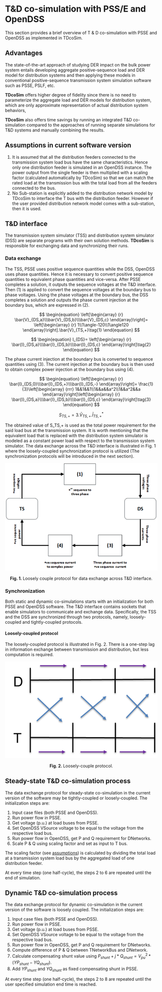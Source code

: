 # T&D co-simulation with PSS/E and OpenDSS

This section provides a brief overview of T & D co-simulation with PSSE and OpenDSS as implemented in TDcoSim.

## Advantages

The state-of-the-art approach of studying DER impact on the bulk power system entails developing aggregate positive-sequence load and DER model for distribution systems and then applying these models in conventional positive-sequence transmission system simulation software such as PSSE, PSLF, etc. 

**TDcoSim** offers higher degree of fidelity since there is no need to parameterize the aggregate load and DER models for distribution system, which are only approximate representation of actual distribution system behaviors, 

**TDcoSim** also offers time savings by running an integrated T&D co-simulation compared to the approaches of running separate simulations for T&D systems and manually combining the results.

## Assumptions in current software version

1. It is assumed that all the distribution feeders connected to the transmission system load bus have the same characteristics. Hence only one distribution feeder is simulated in an OpenDSS instance. The power output from the single feeder is then multiplied with a scaling factor (calculated automatically by TDcoSim) so that we can match the rated load at the transmission bus with the total load from all the feeders connected to the bus.
2. No Sub-station is explicitly added to the distribution network model by TDcoSim to interface the T bus with the distribution feeder. However if the user provided distribution network model comes with a sub-station, then it is used.

## T&D interface
The transmission system simulator (TSS) and distribution system simulator (DSS) are separate programs with their own solution methods. **TDcoSim** is responsible for exchanging data and synchronizing their runs.

### Data exchange
The TSS, PSSE uses positive sequence quantities while the DSS, OpenDSS uses phase quantities. Hence it is necessary to convert positive sequence quantities to equivalent phase quantities and vice-versa. After PSSE completes a solution, it outputs the sequence voltages at the T&D interface. Then (1) is applied to convert the sequence voltages at the boundary bus to phase voltages. Using the phase voltages at the boundary bus, the DSS completes a solution and outputs the phase current injection at the boundary bus, which are expressed in (2).

$$
\begin{equation}
\left[\begin{array} {r} \bar{V}_{DS,a}\\\bar{V}_{DS,b}\\\bar{V}_{DS,c} \end{array}\right]=
\left[\begin{array} {r} 1\\1\angle-120\\1\angle120 \end{array}\right].\bar{V}_{TS,+}\tag{1}
\end{equation}
$$

$$
\begin{equation}
I_{DS}=
\left[\begin{array} {r} \bar{I}_{DS,a}\\\bar{I}_{DS,b}\\\bar{I}_{DS,c} \end{array}\right]\tag{2}
\end{equation}
$$

The phase current injection at the boundary bus is converted to sequence quantities using (3). The current injection at the boundary bus is then used to obtain complex power injection at the boundary bus using (4).

$$
\begin{equation}
\left[\begin{array} {r} \bar{I}_{DS,0}\\\bar{I}_{DS,+}\\\bar{I}_{DS,-} \end{array}\right]=
\frac{1}{3}\left[\begin{array} {rrr} 1&&1&&1\\1&&a&&a^2\\1&&a^2&&a \end{array}\right]\left[\begin{array} {r} \bar{I}_{DS,a}\\\bar{I}_{DS,b}\\\bar{I}_{DS,c} \end{array}\right]\tag{3}
\end{equation}
$$

$$
\begin{equation}
S_{TS,+}=3.\bar{V}_{TS,+}.\bar{I}^*_{TS,+}\tag{4}
\end{equation}
$$

The obtained value of S_TS,+ is used as the total power requirement for the said load bus at the transmission system. It is worth mentioning that the equivalent load that is replaced with the distribution system simulator is modeled as a constant power load with respect to the transmission system simulator. The data exchange across the T&D interface is illustrated in Fig. 1 where the loosely-coupled synchronization protocol is utilized (The synchronization protocols will be introduced in the next section).

![loosely coupled protocol](images/T_D_data_interface.png)

<p align="center">
  <strong>Fig. 1. </strong>Loosely couple protocol for data exchange across T&D interface.
</p>

### Synchronization

Both static and dynamic co-simulations starts with an initialization for both PSSE and OpenDSS software. The T&D interface contains sockets that enable simulators to communicate and exchange data. Specifically, the TSS and the DSS are synchronized through two protocols, namely, loosely-coupled and tightly-coupled protocols.

#### Loosely-coupled protocol
The loosely-coupled protocol is illustrated in Fig. 2. There is a one-step lag in information exchange between transmission and distribution, but less computation is required.

![loosely coupled protocol](images/loosely_coupled_protocol.png)
<p align="center">
  <strong>Fig. 2. </strong>Loosely-couple protocol.
</p>

## Steady-state T&D co-simulation process
The data exchange protocol for steady-state co-simulation in the current version of the software may be tightly-coupled or  loosely-coupled. The initialization steps are:

1. Input case files (both PSSE and OpenDSS).
2. Run power flow in PSSE.
3. Get voltage (p.u.) at load buses from PSSE.
4. Set OpenDSS VSource voltage to be equal to the voltage from the respective load bus.
5. Run power flow in OpenDSS, get P and Q requirement for DNetworks.
6. Scale P & Q using scaling factor and set as input to T bus.

The scaling factor (see [assumptions](#assumptions)) is calculated by dividing the total load at a transmission system load bus by the aggregated load of one distribution feeder.

At every time step (one half-cycle), the steps 2 to 6 are repeated until the end of simulation.

## Dynamic T&D co-simulation process
The data exchange protocol for dynamic co-simulation in the current version of the software is loosely coupled. The initialization steps are:

1. Input case files (both PSSE and OpenDSS).
2. Run power flow in PSSE.
3. Get voltage (p.u.) at load buses from PSSE.
4. Set OpenDSS VSource voltage to be equal to the voltage from the respective load bus.
5. Run power flow in OpenDSS, get P and Q requirement for DNetworks.
6. Compute difference of P & Q between TNetworkBus and DNetwork.
7. Calculate compensating shunt value using $P_{shunt}+j*Q_{shunt}=V^2_{pu}*(YP_{shunt}-YQ_{shunt})$.
8. Add $YP_{shunt}$ and $YQ_{shunt}$ as fixed compensating shunt in PSSE.

At every time step (one half-cycle), the steps 2 to 8 are repeated until the user specified simulation end time is reached.
